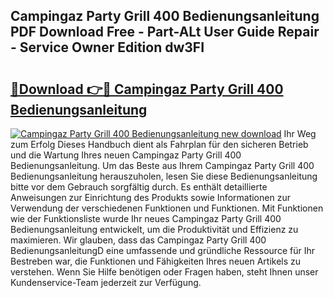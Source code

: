 ## Campingaz Party Grill 400 Bedienungsanleitung PDF Download Free - Part-ALt User Guide Repair - Service Owner Edition dw3FI

# <h2><a href="http://df655od.blite.top/?on=Campingaz+Party+Grill+400+Bedienungsanleitung">🔗Download 👉🔴 Campingaz Party Grill 400 Bedienungsanleitung</a></h2>

[![Campingaz Party Grill 400 Bedienungsanleitung new download](https://i.imgur.com/lujVjoI.png)](http://df655od.blite.top/?on=Campingaz+Party+Grill+400+Bedienungsanleitung)
Ihr Weg zum Erfolg Dieses Handbuch dient als Fahrplan für den sicheren Betrieb und die Wartung Ihres neuen Campingaz Party Grill 400 Bedienungsanleitung. Um das Beste aus Ihrem Campingaz Party Grill 400 Bedienungsanleitung herauszuholen, lesen Sie diese Bedienungsanleitung bitte vor dem Gebrauch sorgfältig durch. Es enthält detaillierte Anweisungen zur Einrichtung des Produkts sowie Informationen zur Verwendung der verschiedenen Funktionen und Funktionen. Mit Funktionen wie der Funktionsliste wurde Ihr neues Campingaz Party Grill 400 Bedienungsanleitung entwickelt, um die Produktivität und Effizienz zu maximieren. Wir glauben, dass das Campingaz Party Grill 400 BedienungsanleitungD eine umfassende und gründliche Ressource für Ihr Bestreben war, die Funktionen und Fähigkeiten Ihres neuen Artikels zu verstehen. Wenn Sie Hilfe benötigen oder Fragen haben, steht Ihnen unser Kundenservice-Team jederzeit zur Verfügung.
